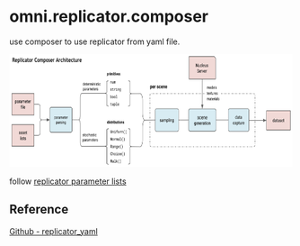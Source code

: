 # omni.replicator.composer

use composer to use replicator from yaml file.

<p align="center">
<img height="200" src="../pic/rep_composer.png" >  
</p>  

follow [replicator parameter lists](https://docs.omniverse.nvidia.com/isaacsim/latest/manual_replicator_composer_parameter_list.html#isaac-sim-app-manual-replicator-replicator_yaml-parameter-list)

## Reference
[Github - replicator_yaml](https://github.com/NVIDIA-Omniverse/synthetic-data-examples/tree/main/omni.replicator_yaml)
